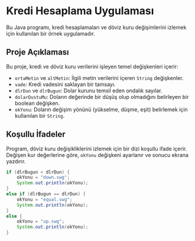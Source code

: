 # Kredi Hesaplama Uygulaması

Bu Java programı, kredi hesaplamaları ve döviz kuru değişimlerini izlemek için kullanılan bir örnek uygulamadır.

## Proje Açıklaması

Bu proje, kredi ve döviz kuru verilerini işleyen temel değişkenleri içerir:

- `ortaMetin` ve `altMetin`: İlgili metin verilerini içeren `String` değişkenler.
- `vade`: Kredi vadesini saklayan bir tamsayı.
- `dlrDun` ve `dlrBugun`: Dolar kurunu temsil eden ondalık sayılar.
- `dolarDustuMu`: Doların değerinde bir düşüş olup olmadığını belirleyen bir boolean değişken.
- `okYonu`: Doların değişim yönünü (yükselme, düşme, eşit) belirlemek için kullanılan bir `String`.

## Koşullu İfadeler

Program, döviz kuru değişikliklerini izlemek için bir dizi koşullu ifade içerir. Değişen kur değerlerine göre, `okYonu` değişkeni ayarlanır ve sonucu ekrana yazdırır.

```java
if (dlrBugun < dlrDun) {
    okYonu = "down.swg"; 
    System.out.println(okYonu);
}
else if (dlrBugun == dlrDun) {
    okYonu = "equal.swg"; 
    System.out.println(okYonu);
}
else {
    okYonu = "up.swg"; 
    System.out.println(okYonu);
}
